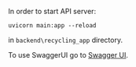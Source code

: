 In order to start API server:

```
uvicorn main:app --reload
```
in ```backend\recycling_app``` directory.

To use SwaggerUI go to [Swagger UI](http://127.0.0.1:8000/docs#/).